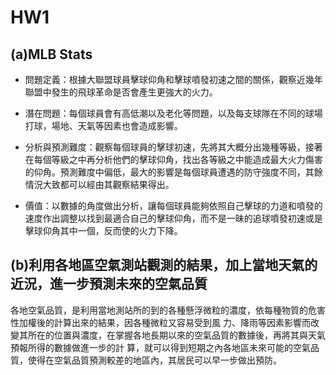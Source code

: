 # HW1
## (a)MLB Stats

- 問題定義：根據大聯盟球員擊球仰角和擊球噴發初速之間的關係，觀察近幾年聯盟中發生的飛球革命是否會產生更強大的火力。

- 潛在問題：每個球員會有高低潮以及老化等問題，以及每支球隊在不同的球場打球，場地、天氣等因素也會造成影響。

- 分析與預測難度：觀察每個球員的擊球初速，先將其大概分出幾種等級，接著在每個等級之中再分析他們的擊球仰角，找出各等級之中能造成最大火力傷害的仰角。預測難度中偏低，最大的影響是每個球員遭遇的防守強度不同，其餘情況大致都可以經由其觀察結果得出。

- 價值：以數據的角度做出分析，讓每個球員能夠依照自己擊球的力道和噴發的速度作出調整以找到最適合自己的擊球仰角，而不是一昧的追球噴發初速或是擊球仰角其中一個，反而使的火力下降。

## (b)利用各地區空氣測站觀測的結果，加上當地天氣的近況，進一步預測未來的空氣品質
  各地空氣品質，是利用當地測站所的到的各種懸浮微粒的濃度，依每種物質的危害性加權後的計算出來的結果，因各種微粒又容易受到風
  力、降雨等因素影響而改變其所在的位置與濃度，在掌握各地長期以來的空氣品質的數據後，再將其與天氣預報所得的數據做進一步的計
  算，就可以得到短期之內各地區未來可能的空氣品質，使得在空氣品質預測較差的地區內，其居民可以早一步做出預防。
